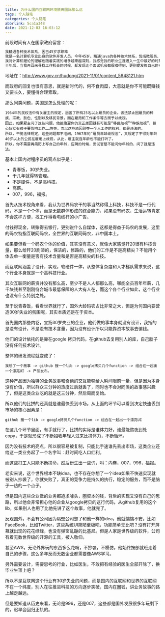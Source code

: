 ```yaml
---
title: 为什么国内互联网环境脱离国际那么远
tags: 个人随笔
categories: 个人随笔
abbrlink: 5ca1a348
date: 2021-12-03 16:03:12
---
```


前段时间有人在国家政府留言：
```xml
我精通各种技术体系，因已45岁求职难
我是一名计算机专业出身的软件开发人员，今年45岁，精通java的各种技术体系，包括微服务、大数据等技术，并能应用到实际工作中，帮助所在公司提升、改造所使用的技术框架，业余我还考取了PMP项目管理证书、系统架构师证书，成为所在公司的系统架构师、核心技术骨干。
我对计算机理论的理解也随着实践的增多越来越深刻，我感觉我的职业生涯进入一生中最好的时刻。在我儿子读初二上学期时，我辞职回家陪伴儿子。
半年后，当我再回来寻找工作机会的时候，却发现连个面试机会都很难得到，更别提发挥自己的专业特长了。现在国家鼓励延迟退休，我觉得，40岁以上的有经验的专业技术人员此刻正是自身职业发展的黄金时期，他们找工作时不能被年龄限制了。
```
地址在：http://www.gov.cn/hudong/2021-11/01/content_5648121.htm

而政府的回复也很有意思，就是新时代的，何不食肉糜，大意就是你不可能既赚钱又要长久，要懂得合理索取。

那么同类问题，美国是怎么处理的呢：
```
1964年的民权法中有关雇主的规定，涵盖了所有25名以上雇员的企业，该法禁止因雇员的种族、宗教、肤色、性别以及移民背景，而在雇用和工作条件等方面予以歧视。
因此，如果雇主问了这些问题，他拒绝雇你的真正原因就有可能是“移民歧视”“种族歧视”，担心妇女有孩子要影响工作……等等，而以这些原因剥夺一个人工作的权利，都是违法的。
所以，干脆法律规定，这些问题都不准问。1967年的“雇员年龄歧视法”，又规定了不得对年龄40岁以上的公民在雇用上歧视，从此，雇主就连年龄也不能打听了。
所以，你不需要再简历上写自己的年龄，应聘的时候，面试官是不能问你年龄的，问了就是违法。
```

基本上国内对程序员的观点似乎是：
* 青春饭，30岁失业。
* 干几年就得转管理。
* 不是硬件，不是高科技。
* 高薪。
* 007，996，福报。

首先从技术视角来看，我认为世界码农干的事当然称得上科技，科技不是一行代码，不是一个个体，而是无数群体形成的综合能力，如果没有码农，生活运转肯定不会这样方便，找工作得看电线杆的小广告。

付钱得现金，转账得去银行，更别说什么自媒体，这都是得益于码农的发展，这里的码农特指互联网码农，全世界的互联网码农，非中国本土。

如果要但看一个码农个体的价值，其实没有意义，就像大家感觉歼20很有科技含量，那么给歼20刷漆的，保洁的，修路的，他们的工作是不是高精尖？不能用个体去单一衡量是否有技术含量和是否是高精尖的科技。

而互联网涵盖了设计，实现，软硬件一体，从整体复杂度和人才梯队需求来说，这个行业本身就是一个高科技行业。

其次互联网的薪资并没有那么高，至少不是人人都那么高，哪能全员百年年薪，几千块钱甚至刚刚符合城市最低保障的人大有人在，而这个各个行业如此，这个行业也没有什么特别之处。

至于说青春饭，看看世界就行了，国外大龄码农占比非常之大，但是为何国内要营造30岁失业的氛围呢，其实本质还是在于资本。

首先国内那些内卷，宣扬30岁失业的企业，他们做的事本身就没有设计，我指的是没有设计，不是没有技术含量，因为没有设计所以只能靠资本故事去骗钱。

他们的设计依托的是靠在google 拷贝代码，在github去复用别人的库，自己脑子没有任何技术设计。

整体的研发流程就变成了：
```
我想了一个故事 -> github 搜一个lib -> google拷贝几个function -> 组合在一起出一个漂亮UI -> 产品发布。
```
这种产品因为独特的业务故事和奇葩的交互能够给人瞬间眼前一量，但是因为本身没有价值，所以群众三分钟的热度过后就丢了，同时也不会对同类的故事感兴趣了，但是这类企业吃的就是这三分钟，然后周而复始。

所以他们的比拼的还真就是谁最快丢到市场，从上面的环节可以看到决定快速丢到市场的核心因素是：
```
github 搜一个lib -> google拷贝几个function -> 组合在一起出一个漂亮UI 
```
在这几个环节里面，有手就行了，比拼的实际是谁体力好，谁最能熬夜到处copy，于是就形成了不断招收年轻人过来比拼体力，不断循环。

因为没有技术的亮点，所以很容易被复制，只能比手速谁先丢出市场，这类企业还给这一类业务起了一个名字叫：赶时间吃人口红利。

而这些打工人只能不断拼命，然后衍生出一些词，叫：内卷，007，996，福报。

老实来说，这个世界根本不缺idea，也不存在你想了一个idea如果不快速实现就被别人抄袭了，你就失败了，真正的竞争力是持久的执行，稳定的服务，而不是脑子一热的一个点子。

但是国内这些企业做的业务都追求噱头，圈资本的钱，背后的实现又没有自己的思路，所以他会非常担心他的企业从google拷贝的这行代码，从github复用的这个lib，如果别人也用了比他先讲了这个故事，他就完了。

反观国外，不会有公司因为隔壁公司想了和他一样的idea，他就惴惴不安，比如FaceBook，比如Twitter，这些系统UI简陋至极吧，功能简单无比吧？没有打开屏幕就出现的花花绿绿，也没有弹窗乱蹦的比基尼。但是人家是世界级的软件，公司有着无数世界级的开源的工具，被人敬仰。

甚至AWS，无论外界玩的东西多么花哨，不抄袭，不模仿，他始终按部就班走着自己的步骤，这么多年反而无数企业都需要像AWS学习。

另外需要设计，需要思考的行业，比如医生，不敢把有经验的医生全部开除了，换毕业生顶上吧？

所以不是互联网这个行业有30岁失业的问题，而是国内的互联网和世界的互联网不在一个纬度，别人在往推进科技的方向逐步突破，国内在圈钱，讲业务故事的路上越走越远。

但是要知道从历史来看，无论是996，还是007，这些都是国外发展很多年玩剩下的，迟早会回归正轨的。
